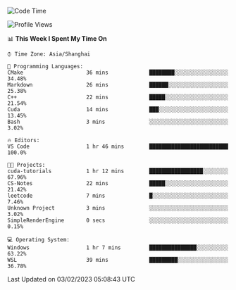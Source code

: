 <!--START_SECTION:waka-->
![Code Time](http://img.shields.io/badge/Code%20Time-621%20hrs%2031%20mins-blue)

![Profile Views](http://img.shields.io/badge/Profile%20Views-2-blue)

📊 **This Week I Spent My Time On** 

```text
⌚︎ Time Zone: Asia/Shanghai

💬 Programming Languages: 
CMake                    36 mins             ████████░░░░░░░░░░░░░░░░░   34.48% 
Markdown                 26 mins             ██████░░░░░░░░░░░░░░░░░░░   25.38% 
C++                      22 mins             █████░░░░░░░░░░░░░░░░░░░░   21.54% 
Cuda                     14 mins             ███░░░░░░░░░░░░░░░░░░░░░░   13.45% 
Bash                     3 mins              ░░░░░░░░░░░░░░░░░░░░░░░░░   3.02%

🔥 Editors: 
VS Code                  1 hr 46 mins        █████████████████████████   100.0%

🐱‍💻 Projects: 
cuda-tutorials           1 hr 12 mins        █████████████████░░░░░░░░   67.96% 
CS-Notes                 22 mins             █████░░░░░░░░░░░░░░░░░░░░   21.42% 
leetcode                 7 mins              █░░░░░░░░░░░░░░░░░░░░░░░░   7.46% 
Unknown Project          3 mins              ░░░░░░░░░░░░░░░░░░░░░░░░░   3.02% 
SimpleRenderEngine       0 secs              ░░░░░░░░░░░░░░░░░░░░░░░░░   0.15%

💻 Operating System: 
Windows                  1 hr 7 mins         ███████████████░░░░░░░░░░   63.22% 
WSL                      39 mins             █████████░░░░░░░░░░░░░░░░   36.78%

```


 Last Updated on 03/02/2023 05:08:43 UTC
<!--END_SECTION:waka-->